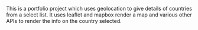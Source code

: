 This is a portfolio project which uses geolocation to give details of countries from a select list. It uses leaflet and mapbox render a map and various other APIs to render the info on the country selected.
